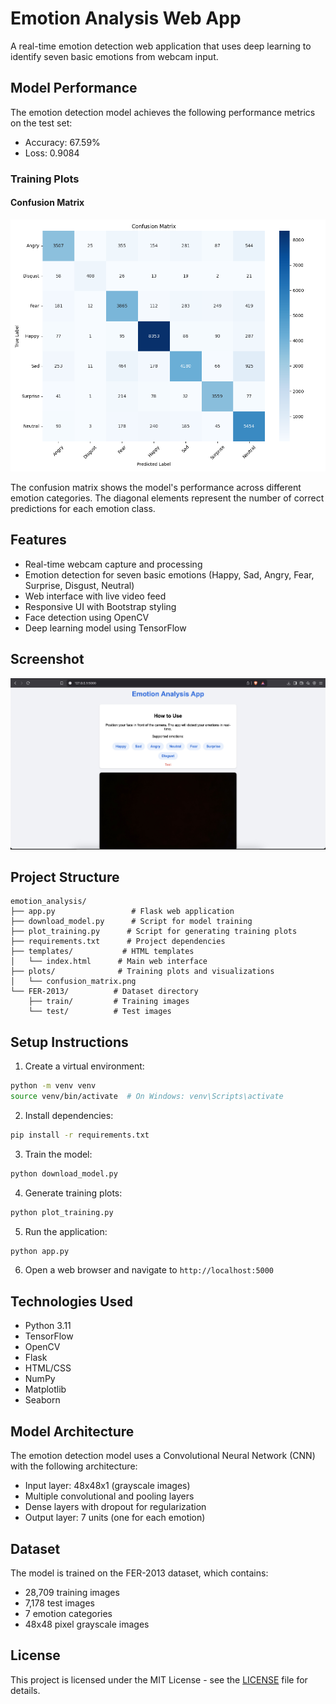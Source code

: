 # Emotion Analysis Web App

A real-time emotion detection web application that uses deep learning to identify seven basic emotions from webcam input.

## Model Performance

The emotion detection model achieves the following performance metrics on the test set:
- Accuracy: 67.59%
- Loss: 0.9084

### Training Plots

#### Confusion Matrix
![Confusion Matrix](plots/confusion_matrix.png)

The confusion matrix shows the model's performance across different emotion categories. The diagonal elements represent the number of correct predictions for each emotion class.

## Features

- Real-time webcam capture and processing
- Emotion detection for seven basic emotions (Happy, Sad, Angry, Fear, Surprise, Disgust, Neutral)
- Web interface with live video feed
- Responsive UI with Bootstrap styling
- Face detection using OpenCV
- Deep learning model using TensorFlow

## Screenshot

![Emotion Analysis Web App](screenshots/E0D689E0-F0E5-47F3-ABC9-C6D4FFEE6C3D_1_201_a.jpeg)

## Project Structure

```
emotion_analysis/
├── app.py                 # Flask web application
├── download_model.py      # Script for model training
├── plot_training.py      # Script for generating training plots
├── requirements.txt      # Project dependencies
├── templates/           # HTML templates
│   └── index.html      # Main web interface
├── plots/              # Training plots and visualizations
│   └── confusion_matrix.png
└── FER-2013/          # Dataset directory
    ├── train/         # Training images
    └── test/          # Test images
```

## Setup Instructions

1. Create a virtual environment:
```bash
python -m venv venv
source venv/bin/activate  # On Windows: venv\Scripts\activate
```

2. Install dependencies:
```bash
pip install -r requirements.txt
```

3. Train the model:
```bash
python download_model.py
```

4. Generate training plots:
```bash
python plot_training.py
```

5. Run the application:
```bash
python app.py
```

6. Open a web browser and navigate to `http://localhost:5000`

## Technologies Used

- Python 3.11
- TensorFlow
- OpenCV
- Flask
- HTML/CSS
- NumPy
- Matplotlib
- Seaborn

## Model Architecture

The emotion detection model uses a Convolutional Neural Network (CNN) with the following architecture:
- Input layer: 48x48x1 (grayscale images)
- Multiple convolutional and pooling layers
- Dense layers with dropout for regularization
- Output layer: 7 units (one for each emotion)

## Dataset

The model is trained on the FER-2013 dataset, which contains:
- 28,709 training images
- 7,178 test images
- 7 emotion categories
- 48x48 pixel grayscale images

## License

This project is licensed under the MIT License - see the [LICENSE](LICENSE) file for details. 